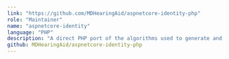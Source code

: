```yaml
---
link: "https://github.com/MDHearingAid/aspnetcore-identity-php"
role: "Maintainer"
name: "aspnetcore-identity"
language: "PHP"
description: "A direct PHP port of the algorithms used to generate and verify ASP.NET password hashes in .NET Core."
github: MDHearingAid/aspnetcore-identity-php
---
```

